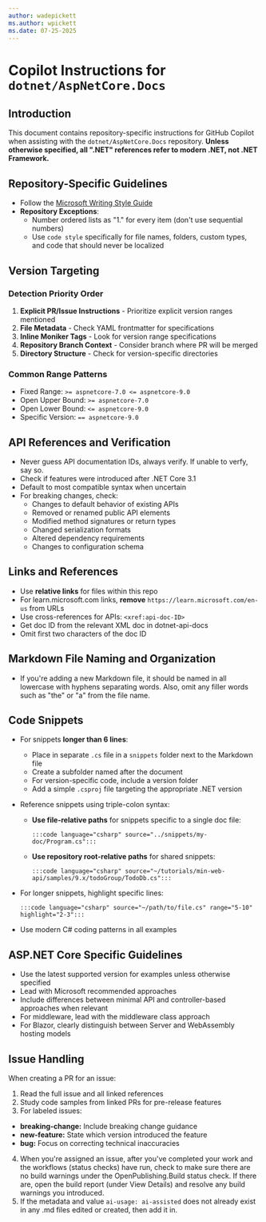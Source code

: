 ```yaml
---
author: wadepickett
ms.author: wpickett
ms.date: 07-25-2025
---
```


# Copilot Instructions for `dotnet/AspNetCore.Docs`

## Introduction

This document contains repository-specific instructions for GitHub Copilot when assisting with the `dotnet/AspNetCore.Docs` repository. **Unless otherwise specified, all ".NET" references refer to modern .NET, not .NET Framework.**

## Repository-Specific Guidelines

- Follow the [Microsoft Writing Style Guide](https://learn.microsoft.com/en-us/style-guide/welcome/)
- **Repository Exceptions**:
  - Number ordered lists as "1." for every item (don't use sequential numbers)
  - Use `code style` specifically for file names, folders, custom types, and code that should never be localized

## Version Targeting

### Detection Priority Order
1. **Explicit PR/Issue Instructions** - Prioritize explicit version ranges mentioned
2. **File Metadata** - Check YAML frontmatter for specifications
3. **Inline Moniker Tags** - Look for version range specifications
4. **Repository Branch Context** - Consider branch where PR will be merged
5. **Directory Structure** - Check for version-specific directories

### Common Range Patterns
- Fixed Range: `>= aspnetcore-7.0 <= aspnetcore-9.0`
- Open Upper Bound: `>= aspnetcore-7.0`
- Open Lower Bound: `<= aspnetcore-9.0`
- Specific Version: `== aspnetcore-9.0`

## API References and Verification

- Never guess API documentation IDs, always verify.  If unable to verfy, say so.
- Check if features were introduced after .NET Core 3.1
- Default to most compatible syntax when uncertain
- For breaking changes, check:
  - Changes to default behavior of existing APIs
  - Removed or renamed public API elements
  - Modified method signatures or return types
  - Changed serialization formats
  - Altered dependency requirements
  - Changes to configuration schema

## Links and References

- Use **relative links** for files within this repo
- For learn.microsoft.com links, **remove** `https://learn.microsoft.com/en-us` from URLs
- Use cross-references for APIs: `<xref:api-doc-ID>`
- Get doc ID from the relevant XML doc in dotnet-api-docs
- Omit first two characters of the doc ID

## Markdown File Naming and Organization

- If you're adding a new Markdown file, it should be named in all lowercase with hyphens separating words. Also, omit any filler words such as "the" or "a" from the file name.
  
## Code Snippets

- For snippets **longer than 6 lines**:
  - Place in separate `.cs` file in a `snippets` folder next to the Markdown file
  - Create a subfolder named after the document
  - For version-specific code, include a version folder
  - Add a simple `.csproj` file targeting the appropriate .NET version

- Reference snippets using triple-colon syntax:
  - **Use file-relative paths** for snippets specific to a single doc file:
    ```
    :::code language="csharp" source="../snippets/my-doc/Program.cs":::
    ```
  - **Use repository root-relative paths** for shared snippets:
    ```
    :::code language="csharp" source="~/tutorials/min-web-api/samples/9.x/todoGroup/TodoDb.cs":::
    ```
- For longer snippets, highlight specific lines:
  ```
  :::code language="csharp" source="~/path/to/file.cs" range="5-10" highlight="2-3":::
  ```
- Use modern C# coding patterns in all examples

## ASP.NET Core Specific Guidelines

- Use the latest supported version for examples unless otherwise specified
- Lead with Microsoft recommended approaches
- Include differences between minimal API and controller-based approaches when relevant
- For middleware, lead with the middleware class approach
- For Blazor, clearly distinguish between Server and WebAssembly hosting models

## Issue Handling

When creating a PR for an issue:
1. Read the full issue and all linked references
2. Study code samples from linked PRs for pre-release features
3. For labeled issues:
 - **breaking-change:** Include breaking change guidance
 - **new-feature:** State which version introduced the feature
 - **bug:** Focus on correcting technical inaccuracies
4. When you're assigned an issue, after you've completed your work and the workflows (status checks) have run, check to make sure there are no build warnings under the OpenPublishing.Build status check. If there are, open the build report (under View Details) and resolve any build warnings you introduced.
5. If the metadata and value `ai-usage: ai-assisted` does not already exist in any .md files edited or created, then add it in.
